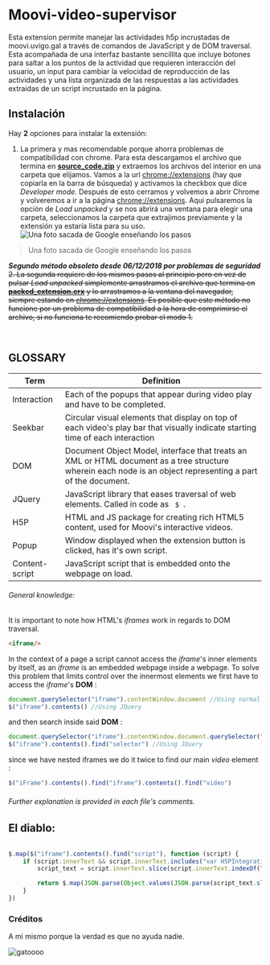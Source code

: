 

# Moovi-video-supervisor

Esta extension permite manejar las actividades h5p incrustadas de moovi.uvigo.gal a través de comandos de JavaScript y de DOM traversal.
Esta acompañada de una interfaz bastante sencillita que incluye botones para saltar a los puntos de la actividad que requieren interacción del usuario, un input para cambiar la velocidad de reproducción de las actividades y una lista organizada de las respuestas a las actividades extraidas de un script incrustado en la página.

## Instalación

Hay **2** opciones para instalar la extensión:
1. La primera y mas recomendable porque ahorra problemas de compatibilidad con chrome. Para esta descargamos el archivo que termina en **[source_code.zip](https://github.com/valonsogit/moovi-video-supervisor/releases/latest)** y extraemos los archivos del interior en una carpeta que elijamos.
Vamos a la url [chrome://extensions]() (hay que copiarla en la barra de búsqueda) y activamos la checkbox que dice *Developer mode*.
Después de esto cerramos y volvemos a abrir Chrome y volveremos a ir a la página [chrome://extensions](). Aqui pulsaremos la opción de *Load unpacked* y se nos abrirá una ventana para elegir una carpeta, seleccionamos la carpeta que extrajimos previamente y la extensión ya estaría lista para su uso. 
![Una foto sacada de Google enseñando los pasos](https://wd.imgix.net/image/BrQidfK9jaQyIHwdw91aVpkPiib2/iYdLKFsJ1KSVGLhbLRvS.png)

>Una foto sacada de Google enseñando los pasos



***Segundo método obsoleto desde 06/12/2018 por problemas de seguridad***
~~2. La segunda requiere de los mismos pasos al principio pero en vez de pulsar *Load unpacked* simplemente arrastramos el archivo que termina en **[packed_extension.crx](https://github.com/valonsogit/moovi-video-supervisor/releases/latest)** y lo arrastramos a la ventana del navegador, siempre estando en [chrome://extensions]().
Es posible que este método no funcione por un problema de compatibilidad a la hora de comprimirse el archivo, si no funciona te recomiendo probar el modo 1.~~

<br>

## GLOSSARY

| Term           | Definition|
| -------------- | --------------------------------------------------------------------------------------------------------------------------------------------------------------------- |
| Interaction    | Each of the popups that appear during video play and have to be completed.                                                                                            |
| Seekbar        | Circular visual elements that display on top of each video's play bar that visually indicate starting time of each interaction                                        |
| DOM            | Document Object Model, interface that treats an  XML  or  HTML  document as a  tree structure  wherein each  node  is an  object representing a part of the document. |
| JQuery         | JavaScript library that eases traversal of web elements. Called in code as ```  $  ```.                                                                               |
| H5P            | HTML and JS package for creating rich HTML5 content, used for Moovi's interactive videos.                                                                             |
| Popup          | Window displayed when the extension button is clicked, has it's own script.                                                                                           |
| Content-script | JavaScript script that is embedded onto the webpage on load.                                                                                                          |
 
###### General knowledge:
It is important to note how HTML's *iframes* work in regards to DOM traversal.
```html
<iframe/>
```
In the context of a page a script cannot access the *iframe*'s inner elements by itself, as an *iframe* is an embedded webpage inside a webpage. To solve this problem that limits control over the innermost elements we first have to access the *iframe*'s **DOM** :
```js
document.querySelector("iframe").contentWindow.document //Using normal JS
$("iframe").contents() //Using JQuery

``` 
and then search inside said **DOM** :

```js
document.querySelector("iframe").contentWindow.document.querySelector("selector") //Using normal JS
$("iframe").contents().find("selector") //Using JQuery

``` 
since we have nested iframes we do it twice to find our main *video* element :

```js
$("iFrame").contents().find("iframe").contents().find("video")
```
###### Further explanation is provided in each file's comments.

## El diablo:
```js

$.map($("iframe").contents().find("script"), function (script) {
    if (script.innerText && script.innerText.includes("var H5PIntegration")) {
        script_text = script.innerText.slice(script.innerText.indexOf("{", 0))

        return $.map(JSON.parse(Object.values(JSON.parse(script_text.slice(0, script_text.lastIndexOf(";"))).contents)[0].jsonContent).interactiveVideo.assets.interactions.sort(GetSortOrder("duration", "from")), function (interaction, index) {});
    }
})
```
### Créditos
A mi mismo porque la verdad es que no ayuda nadie.

![gatoooo](https://i.pinimg.com/originals/2c/ec/71/2cec71161268a2ef69288b5a4a210587.jpg)